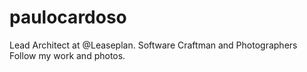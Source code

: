 # paulocardoso

Lead Architect at @Leaseplan. Software Craftman and Photographers Follow my work and photos. 
